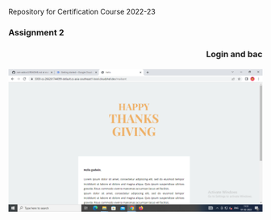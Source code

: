 Repository for Certification Course 2022-23
<h3>Assignment 2<h3>
<marquee> Login and back-end process using Flask [python] with screenshots</marquee>

![](https://github.com/godwingino/rset-addon2/blob/main/Screenshot%20(2).png)
